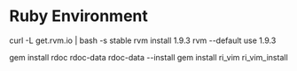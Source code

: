 Ruby Environment
======

curl -L get.rvm.io | bash -s stable
rvm install 1.9.3
rvm --default use 1.9.3

gem install rdoc rdoc-data
rdoc-data --install
gem install ri_vim
ri_vim_install


